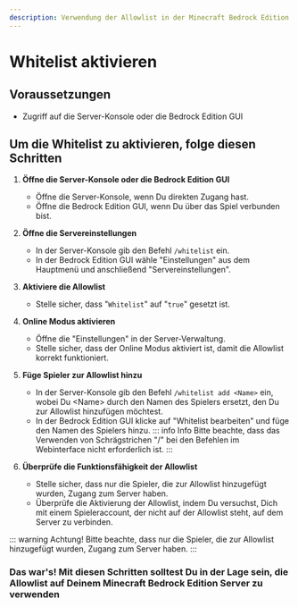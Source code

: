 ```yaml
---
description: Verwendung der Allowlist in der Minecraft Bedrock Edition
---
```


# Whitelist aktivieren

## Voraussetzungen

- Zugriff auf die Server-Konsole oder die Bedrock Edition GUI

## Um die Whitelist zu aktivieren, folge diesen Schritten

1. <b>Öffne die Server-Konsole oder die Bedrock Edition GUI</b>
    - Öffne die Server-Konsole, wenn Du direkten Zugang hast.
    - Öffne die Bedrock Edition GUI, wenn Du über das Spiel verbunden bist.

2. <b>Öffne die Servereinstellungen</b>
    - In der Server-Konsole gib den Befehl `/whitelist` ein.
    - In der Bedrock Edition GUI wähle "Einstellungen" aus dem Hauptmenü und anschließend "Servereinstellungen".

3. <b>Aktiviere die Allowlist</b>
    - Stelle sicher, dass "`Whitelist`" auf "`true`" gesetzt ist.

4. <b>Online Modus aktivieren</b>
    - Öffne die "Einstellungen" in der Server-Verwaltung.
    - Stelle sicher, dass der Online Modus aktiviert ist, damit die Allowlist korrekt funktioniert.

5. <b>Füge Spieler zur Allowlist hinzu</b>
    - In der Server-Konsole gib den Befehl `/whitelist add <Name>` ein, wobei Du \<Name> durch den Namen des Spielers ersetzt, den Du zur Allowlist hinzufügen möchtest.
    - In der Bedrock Edition GUI klicke auf "Whitelist bearbeiten" und füge den Namen des Spielers hinzu.
    ::: info Info
    Bitte beachte, dass das Verwenden von Schrägstrichen "/" bei den Befehlen im Webinterface nicht erforderlich ist.
    :::

6. <b>Überprüfe die Funktionsfähigkeit der Allowlist</b>
    - Stelle sicher, dass nur die Spieler, die zur Allowlist hinzugefügt wurden, Zugang zum Server haben.
    - Überprüfe die Aktivierung der Allowlist, indem Du versuchst, Dich mit einem Spieleraccount, der nicht auf der Allowlist steht, auf dem Server zu verbinden.

::: warning Achtung!
Bitte beachte, dass nur die Spieler, die zur Allowlist hinzugefügt wurden, Zugang zum Server haben.
:::

### Das war's! Mit diesen Schritten solltest Du in der Lage sein, die Allowlist auf Deinem Minecraft Bedrock Edition Server zu verwenden

